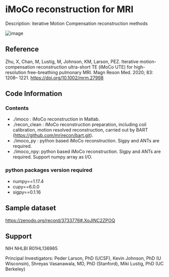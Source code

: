 # iMoCo reconstruction for MRI

Description: iterative Motion Compensation reconstruction methods

![image](https://user-images.githubusercontent.com/8160868/133513918-77b1f25f-3a76-4eab-944f-679a984001e5.png)

## Reference

Zhu, X, Chan, M, Lustig, M, Johnson, KM, Larson, PEZ. Iterative motion-compensation reconstruction ultra-short TE (iMoCo UTE) for high-resolution free-breathing pulmonary MRI. Magn Reson Med. 2020; 83: 1208– 1221. https://doi.org/10.1002/mrm.27998

## Code Information

### Contents
   * ./imoco : iMoCo reconstruction in Matlab.
   * ./recon_clean : iMoCo reconstruction preparation, including coil calibration, motion resolved reconstruction, carried out by BART (https://github.com/mrirecon/bart.git).
   * ./imoco_py : python based iMoCo reconstruction. Sigpy and ANTs are required.
   * ./imoco_npy: python based iMoCo reconstruction. Sigpy and ANTs are required. Support numpy array as I/O.

### python packages version required
   * numpy==1.17.4
   * cupy==6.0.0
   * sigpy==0.1.16

## Sample dataset

https://zenodo.org/record/3733776#.XoJlNC2ZPOQ

## Support

NIH NHLBI R01HL136965

Principal Investigators: Peder Larson, PhD (UCSF), Kevin Johnson, PhD (U Wisconsin), Shreyas Vasanawala, MD, PhD (Stanford), Miki Lustig, PhD (UC Berkeley)
